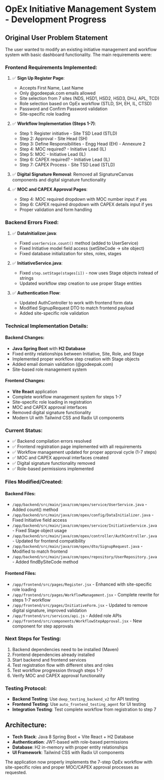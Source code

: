 # OpEx Initiative Management System - Development Progress

## Original User Problem Statement
The user wanted to modify an existing initiative management and workflow system with basic dashboard functionality. The main requirements were:

### Frontend Requirements Implemented:
1. ✅ **Sign Up Register Page**: 
   - Accepts First Name, Last Name 
   - Only @godeepak.com emails allowed
   - Site selection from 7 sites (NDS, HSD1, HSD2, HSD3, DHJ, APL, TCD)
   - Role selection based on OpEx workflow (STLD, SH, EH, IL, CTSD)
   - Password and Confirm Password validation
   - Site-specific role loading

2. ✅ **Workflow Implementation (Steps 1-7)**:
   - Step 1: Register initiative - Site TSD Lead (STLD)
   - Step 2: Approval - Site Head (SH) 
   - Step 3: Define Responsibilities - Engg Head (EH) - Annexure 2
   - Step 4: MOC required? - Initiative Lead (IL)
   - Step 5: MOC - Initiative Lead (IL)
   - Step 6: CAPEX required? - Initiative Lead (IL)
   - Step 7: CAPEX Process - Site TSD Lead (STLD)

3. ✅ **Digital Signature Removal**: Removed all SignatureCanvas components and digital signature functionality

4. ✅ **MOC and CAPEX Approval Pages**:
   - Step 4: MOC required dropdown with MOC number input if yes
   - Step 6: CAPEX required dropdown with CAPEX details input if yes
   - Proper validation and form handling

### Backend Errors Fixed:
1. ✅ **DataInitializer.java**: 
   - Fixed `userService.count()` method (added to UserService)
   - Fixed Initiative model field access (setSiteCode → site object)
   - Fixed database initialization for sites, roles, stages

2. ✅ **InitiativeService.java**:
   - Fixed `step.setStage(stages[i])` - now uses Stage objects instead of strings
   - Updated workflow step creation to use proper Stage entities

3. ✅ **Authentication Flow**:
   - Updated AuthController to work with frontend form data
   - Modified SignupRequest DTO to match frontend payload
   - Added site-specific role validation

### Technical Implementation Details:

#### Backend Changes:
- **Java Spring Boot** with **H2 Database**
- Fixed entity relationships between Initiative, Site, Role, and Stage
- Implemented proper workflow step creation with Stage objects
- Added email domain validation (@godeepak.com)
- Site-based role management system

#### Frontend Changes:
- **Vite React** application
- Complete workflow management system for steps 1-7
- Site-specific role loading in registration
- MOC and CAPEX approval interfaces
- Removed digital signature functionality
- Modern UI with Tailwind CSS and Radix UI components

### Current Status:
- ✅ Backend compilation errors resolved
- ✅ Frontend registration page implemented with all requirements
- ✅ Workflow management updated for proper approval cycle (1-7 steps)
- ✅ MOC and CAPEX approval interfaces created
- ✅ Digital signature functionality removed
- ✅ Role-based permissions implemented

### Files Modified/Created:

#### Backend Files:
- `/app/backend/src/main/java/com/opex/service/UserService.java` - Added count() method
- `/app/backend/src/main/java/com/opex/config/DataInitializer.java` - Fixed Initiative field access
- `/app/backend/src/main/java/com/opex/service/InitiativeService.java` - Fixed Stage object usage
- `/app/backend/src/main/java/com/opex/controller/AuthController.java` - Updated for frontend compatibility
- `/app/backend/src/main/java/com/opex/dto/SignupRequest.java` - Modified to match frontend
- `/app/backend/src/main/java/com/opex/repository/UserRepository.java` - Added findBySiteCode method

#### Frontend Files:
- `/app/frontend/src/pages/Register.jsx` - Enhanced with site-specific role loading
- `/app/frontend/src/pages/WorkflowManagement.jsx` - Complete rewrite for steps 1-7 workflow
- `/app/frontend/src/pages/InitiativeForm.jsx` - Updated to remove digital signature, improved validation
- `/app/frontend/src/services/api.js` - Added role APIs
- `/app/frontend/src/components/WorkflowStepApproval.jsx` - New component for step approvals

### Next Steps for Testing:
1. Backend dependencies need to be installed (Maven)
2. Frontend dependencies already installed
3. Start backend and frontend services
4. Test registration flow with different sites and roles
5. Test workflow progression through steps 1-7
6. Verify MOC and CAPEX approval functionality

### Testing Protocol:
- **Backend Testing**: Use `deep_testing_backend_v2` for API testing
- **Frontend Testing**: Use `auto_frontend_testing_agent` for UI testing
- **Integration Testing**: Test complete workflow from registration to step 7

## Architecture:
- **Tech Stack**: Java 8 Spring Boot + Vite React + H2 Database
- **Authentication**: JWT-based with role-based permissions
- **Database**: H2 in-memory with proper entity relationships
- **UI Framework**: Tailwind CSS with Radix UI components

The application now properly implements the 7-step OpEx workflow with site-specific roles and proper MOC/CAPEX approval processes as requested.
